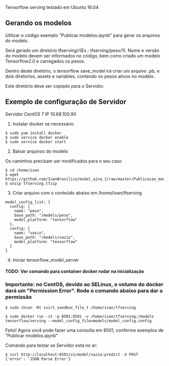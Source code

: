 Tensorflow serving testado em Ubuntu 16.04

## Gerando os modelos
Utilizar o código exemplo "Publicar modelos.ipynb" para gerar os arquivos do modelo.

Será gerado um diretório tfserving/<nomemodelo>/<versaomodelo>(Ex.: tfserving/peso/1). Nome e versão do modelo
devem ser informados no código, bem como criado um modelo Tensorflow2.0 e carregados os pesos.

Dentro deste diretório, o tensorflow save_model irá criar um arquivo .pb, e dois diretorios, assets e variables,
 contendo os pesos ativos no modelo.

Este diretório deve ser copiado para o Servidor.

## Exemplo de configuração de Servidor

Servidor CentOS 7
IP 10.68.100.90

1. Instalar docker se necessário

```shell script
$ sudo yum install docker
$ sudo service docker enable
$ sudo service docker start
```

2. Baixar arquivos do modelo

Os caminhos precisam ser modificados para o seu caso 

```shell script
$ cd /home/ivan
$ wget https://github.com/IvanBrasilico/model_ajna_1/raw/master/Publicacao_modelos/tfserving.tfzip
$ unzip tfserving.tfzip
```

3. Criar arquivo com o conteúdo abaixo em /home/ivan/tfserving 
```
model_config_list: {
  config: {
    name: "peso",
    base_path: "/models/peso",
    model_platform: "tensorflow" 
  },
  config: {
    name: "vazio",
    base_path: "/models/vazio",
    model_platform: "tensorflow" 
  }
}
```
 
 4. Iniciar tensorflow_model_server
 
#### TODO: Ver comando para container docker rodar na inicialização 

### Importante: no CentOS, devido ao SELinux, o volume do docker dará um "Permission Error". Rode o comando abaixo para dar a permissão

```shell script
$ sudo chcon -Rt svirt_sandbox_file_t /home/ivan/tfserving
```
  
```shell script
$ sudo docker run -it -p 8501:8501 -v /home/ivan/tfserving:/models tensorflow/serving --model_config_file=models/model_config.config
```

Feito! Agora você pode fazer uma consulta em 8501, conforme exemplos de "Publicar modelos.ipynb"

Comando para testar se Servidor está no ar:

```shell script
$ curl http://localhost:8501/v1/model/vazio:predict -X POST
{'error': 'JSON Parse Error'}
```

 

